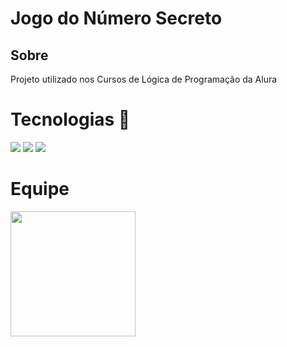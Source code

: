 <h1> Jogo do Número Secreto</h1>

<h2> Sobre</h2>
<p>Projeto utilizado nos Cursos de Lógica de Programação da Alura</p>

# Tecnologias 🚀
<div>
  <img src="https://img.shields.io/badge/HTML_-green?style=flat&logo=html5&logoColor=black&logoSize=auto">
  <img src="https://img.shields.io/badge/CSS_-blue?style=flat&logo=css&logoColor=white&logoSize=auto">
  <img src="https://img.shields.io/badge/JavaScript_-yellow?style=flat&logo=javascript&logoColor=black">  
</div>

# Equipe

[<img src= "https://github.com/user-attachments/assets/b9565c8d-81e9-42d5-bda6-3b6732702c40" width="200"/>](https://github.com/almeidaadiego)
